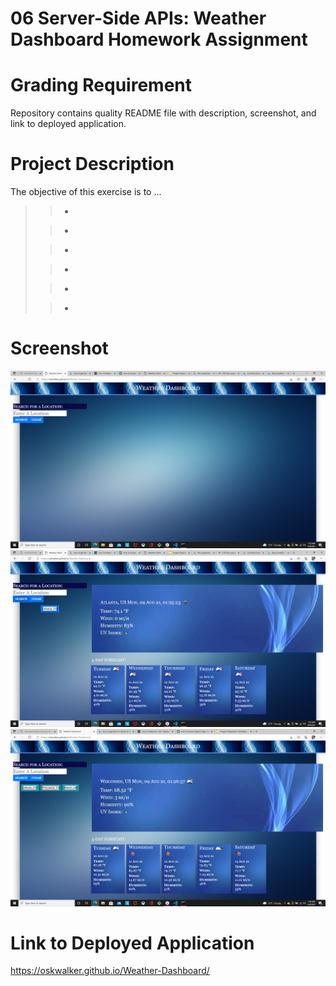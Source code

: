 # 06 Server-Side APIs: Weather Dashboard Homework Assignment

# Grading Requirement

Repository contains quality README file with description, screenshot, and link to deployed application.

# Project Description

The objective of this exercise is to ...

> > -
>
> > -
>
> > -
>
> > -
>
> > -
>
> > -

# Screenshot

![Screenshot-1](./assets/images/Screenshot-1.png?raw=true "Screenshot-1")
![Screenshot-2](./assets/images/Screenshot-2.png?raw=true "Screenshot-2")
![Screenshot-3](./assets/images/Screenshot-3.png?raw=true "Screenshot-3")

# Link to Deployed Application

https://oskwalker.github.io/Weather-Dashboard/
